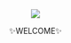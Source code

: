 <div align="center">
  <img src=https://c.tenor.com/nkYsPDoADwgAAAAC/computer-pixel-art.gif>
  <p>✨WELCOME✨</p>
</div>

<!--
**jrlim13/jrlim13** is a ✨ _special_ ✨ repository because its `README.md` (this file) appears on your GitHub profile.

Here are some ideas to get you started:

- 🔭 I’m currently working on ...
- 🌱 I’m currently learning ...
- 👯 I’m looking to collaborate on ...
- 🤔 I’m looking for help with ...
- 💬 Ask me about ...
- 📫 How to reach me: ...
- 😄 Pronouns: ...
- ⚡ Fun fact: ...
-->

